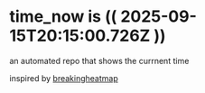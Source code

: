 # time_now is (( 2025-09-15T20:15:00.726Z ))

an automated repo that shows the currnent time

inspired by [breakingheatmap](https://github.com/breakingheatmap/breakingheatmap)